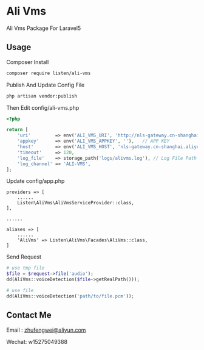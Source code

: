 # Ali Vms
Ali Vms Package For Laravel5

## Usage

Composer Install

```sh
composer require listen/ali-vms
```

Publish And Update Config File

```sh
php artisan vendor:publish
```

Then Edit config/ali-vms.php

```php
<?php

return [
    'uri'         => env('ALI_VMS_URI', 'http://nls-gateway.cn-shanghai.aliyuncs.com/stream/v1/asr'),  // Request Uri
    'appkey'      => env('ALI_VMS_APPKEY', ''),   // APP KEY                                      
    'host'        => env('ALI_VMS_HOST', 'nls-gateway.cn-shanghai.aliyuncs.com'),  // Host
    'timeout'     => 120,
    'log_file'    => storage_path('logs/alivms.log'), // Log File Path
    'log_channel' => 'ALI-VMS',
];
```

Update config/app.php
```
providers => [
    ......
    Listen\AliVms\AliVmsServiceProvider::class,
],

......

aliases => [
    ......
    'AliVms' => Listen\AliVms\Facades\AliVms::class,
] 
```

Send Request

```php
# use tmp file
$file = $request->file('audio');
dd(AliVms::voiceDetection($file->getRealPath()));

# use file 
dd(AliVms::voiceDetection('path/to/file.pcm'));
```

## Contact Me

Email : zhufengwei@aliyun.com

Wechat: w15275049388



